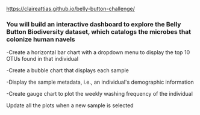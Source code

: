 https://claireattias.github.io/belly-button-challenge/

### You will build an interactive dashboard to explore the Belly Button Biodiversity dataset, which catalogs the microbes that colonize human navels

-Create a horizontal bar chart with a dropdown menu to display the top 10 OTUs found in that individual

-Create a bubble chart that displays each sample

-Display the sample metadata, i.e., an individual's demographic information

-Create gauge chart to plot the weekly washing frequency of the individual

Update all the plots when a new sample is selected
